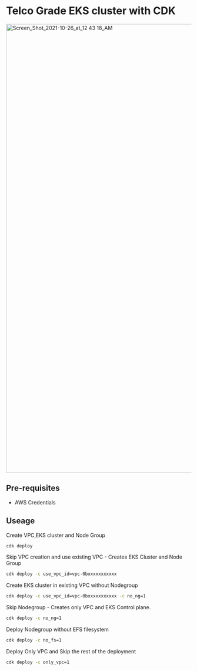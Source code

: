 # Telco Grade EKS cluster with CDK

<img width="1220" alt="Screen_Shot_2021-10-26_at_12 43 18_AM" src="https://user-images.githubusercontent.com/8691485/139601728-2230f06e-f2a8-4046-937f-5993e7125840.png">

## Pre-requisites

- AWS Credentials

## Useage

Create VPC,EKS cluster and Node Group

```bash
cdk deploy

```

Skip VPC creation and use existing VPC - Creates EKS Cluster and Node Group

```bash
cdk deploy -c use_vpc_id=vpc-0bxxxxxxxxxxx

```

Create EKS cluster in existing VPC without Nodegroup

```bash
cdk deploy -c use_vpc_id=vpc-0bxxxxxxxxxxx -c no_ng=1

```

Skip Nodegroup - Creates only VPC and EKS Control plane.

```bash
cdk deploy -c no_ng=1
```

Deploy Nodegroup without EFS filesystem

```bash
cdk deploy -c no_fs=1
```

Deploy Only VPC and Skip the rest of the deployment

```bash
cdk deploy -c only_vpc=1
```

